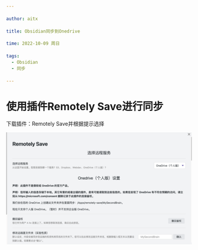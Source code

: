 ```yaml
---

author: aitx

title: Obsidian同步到Onedrive

time: 2022-10-09 周日

tags: 
  - Obsidian
  - 同步

---
```


# 使用插件Remotely Save进行同步

下载插件：Remotely Save并根据提示选择


![](https://raw.githubusercontent.com/pvisanhash/PicSiteRepo1/main/note/img/202210050103449.png)
